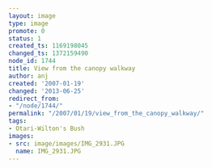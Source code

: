```yaml
---
layout: image
type: image
promote: 0
status: 1
created_ts: 1169198045
changed_ts: 1372159490
node_id: 1744
title: View from the canopy walkway
author: anj
created: '2007-01-19'
changed: '2013-06-25'
redirect_from:
- "/node/1744/"
permalink: "/2007/01/19/view_from_the_canopy_walkway/"
tags:
- Otari-Wilton's Bush
images:
- src: image/images/IMG_2931.JPG
  name: IMG_2931.JPG
---
```


